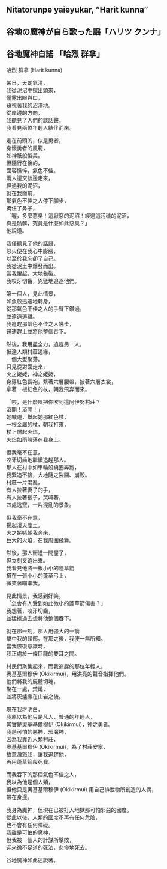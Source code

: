 ## Nitatorunpe yaieyukar, “Harit kunna”   
## 谷地の魔神が自ら歌った謡「ハリツ クンナ」  
## 谷地魔神自謠 「哈烈 群拿」  
  
哈烈 群拿 (Harit kunna)  
  
某日，天朗氣清，  
我從泥沼中探出頭來，  
僅露出眼與口，  
窺視著我的沼澤地。  
從岸邊的方向，  
我聽見了人們的談話聲。  
我看見兩位年輕人結伴而來。  
  
走在前頭的，似是勇者，  
身懷勇者的風範，  
如神祇般俊美。  
但隨行在後的，  
面容憔悴，氣色不佳。  
兩人邊交談邊走來，  
經過我的泥沼，  
就在我面前，  
那氣色不佳之人停下腳步，  
掩住了鼻子，  
「喔，多麼惡臭！這厭惡的泥沼！經過這污穢的泥沼，  
真是骯髒，究竟是什麼如此惡臭？」  
他說道。  
  
我僅聽見了他的話語，  
怒火便在我心中膨脹，  
以至於我忘卻了自己。  
我從泥土中爆發而出。  
當我躍起，大地龜裂。  
我咬牙切齒，兇猛地追逐他們。  
  
第一個人，見此情景，  
如魚般迅速地轉身，  
從那氣色不佳之人的手臂下鑽過，  
並遠遠逃離。  
我追趕那氣色不佳之人幾步，  
迅速趕上並將他整個吞下。  
  
然後，我用盡全力，追趕另一人，  
抵達人類村莊邊緣，  
一個大型聚落。  
只見從對面走來，  
火之姥姥，神之姥姥，  
身穿紅色長袍，繫著六層腰帶，披著六層衣裳，  
拿著一根紅色的杖，朝我飛奔而來。  
  
「喂，是什麼風把你吹到這阿伊努村莊？  
滾開！滾開！」  
她喊道，舉起她那紅色杖，  
一根金屬的杖，朝我打來，  
杖上燃起火焰，  
火焰如雨般落在我身上。  
  
但我毫不在意，  
咬牙切齒地繼續追趕那人。  
那人在村中如車輪般繞圈奔跑，  
我緊追不捨，大地隨之裂開、崩毀。  
村莊一片混亂，  
有人拉著妻子的手，  
有人拉著孩子，哭喊著，  
四處逃竄，一片混亂的景象。  
  
但我毫不在意，  
揚起漫天塵土。  
火之姥姥朝我奔來，  
巨大的火焰，在我周圍飛舞。  
  
然後，那人衝進一間屋子，  
但立刻又跑出來。  
我看見他將一根小小的蓬草箭  
搭在一張小小的蓬草弓上，  
微笑著瞄準我。  
  
見此情景，我感到好笑。  
「怎會有人受到如此微小的蓬草箭傷害？」  
我想著，咬牙切齒，  
並猛撲過去想將他整個吞下。  
  
就在那一刻，那人用強大的一箭  
擊中我的頭部。在那之後，我便一無所知。  
當我恢復意識時，  
我正處於一條巨龍的雙耳之間。  
  
村民們聚集起來，而我追趕的那位年輕人，  
奧基基爾穆伊 (Okikirmui)，用洪亮的聲音指揮他們。  
他們將我的屍體切塊，  
聚在一處，焚燒，  
並將灰燼撒在山岩之後。  
  
現在我才明白，  
我原以為他只是凡人，普通的年輕人，  
其實是奧基基爾穆伊 (Okikirmui)，神之勇者。  
我是可怕的惡神，邪魔神，  
因為我靠近人類村莊，  
奧基基爾穆伊 (Okikirmui)，為了村莊安寧，  
故意激怒我，讓我追趕他，  
再用蓬草箭殺死我。  
  
而我吞下的那個氣色不佳之人，  
我以為他是個人類，  
但他只是奧基基爾穆伊 (Okikirmui) 用自己排泄物所創造的人偶，  
帶在身邊。  
  
我身為魔神，但現在已被打入地獄那可怕邪惡的國度。  
從此以後，人類的國度不再有任何危險，  
也不會有任何障礙。  
我雖是可怕的魔神，  
但我被一個人的計謀所擊敗，  
迎來微不足道的死法，悲慘地死去。  
  
谷地魔神如此述說著。  